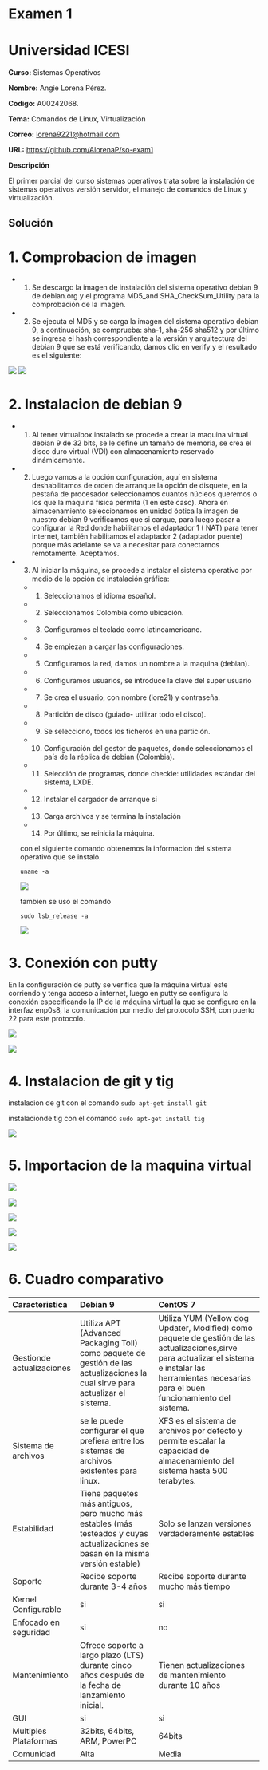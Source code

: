 
# **Examen 1** 

# **Universidad ICESI**

**Curso:** Sistemas Operativos

**Nombre:** Angie Lorena Pérez.

**Codigo:** A00242068.

**Tema:** Comandos de Linux, Virtualización

**Correo:** lorena9221@hotmail.com

**URL:**  https://github.com/AlorenaP/so-exam1

**Descripción**

El primer parcial del curso sistemas operativos trata sobre la instalación de sistemas operativos versión servidor, el manejo de comandos de Linux y virtualización.

## Solución

# 1. Comprobacion de imagen

  - 1.	Se descargo la imagen de instalación del sistema operativo debian 9 de debian.org y el programa MD5_and SHA_CheckSum_Utility para la comprobación de la imagen. 
  
  - 2.	Se ejecuta el MD5 y se carga la imagen del sistema operativo debian 9, a continuación, se comprueba: sha-1, sha-256 sha512 y por último se ingresa el hash correspondiente a la versión y arquitectura del debian 9 que se está verificando, damos clic en verify y el resultado es el siguiente: 
  
  ![](imagenes/2018-03-29%20(1).png)
  ![](imagenes/2018-03-29.png)


# 2.  Instalacion de debian 9

- 1.	Al tener virtualbox instalado se procede a crear la maquina virtual debian 9 de 32 bits, se le define un tamaño de memoria, se crea el disco duro virtual (VDI) con almacenamiento reservado dinámicamente.

- 2.	Luego vamos a la opción configuración, aquí en sistema deshabilitamos de orden de arranque la opción de disquete, en la pestaña de procesador seleccionamos cuantos núcleos queremos o los que la maquina física permita (1 en este caso). Ahora en almacenamiento seleccionamos en unidad óptica la imagen de nuestro debian 9 verificamos que si cargue, para luego pasar a configurar la Red donde habilitamos el adaptador 1 ( NAT) para tener internet, también habilitamos el adaptador 2 (adaptador puente) porque más adelante se va a necesitar para conectarnos remotamente. Aceptamos.
- 3.	Al iniciar la máquina, se procede a instalar el sistema operativo por medio de la opción de instalación gráfica: 
  - 1.	Seleccionamos el idioma español.
  - 2.	Seleccionamos Colombia como ubicación.
  - 3.	Configuramos el teclado como latinoamericano.
  - 4.	Se empiezan a cargar las configuraciones.
  - 5.	Configuramos la red, damos un nombre a la maquina (debian).
  - 6.	Configuramos usuarios, se introduce la clave del super usuario
  - 7.	Se crea el usuario, con nombre (lore21) y contraseña.
  - 8.	Partición de disco (guiado- utilizar todo el disco).
  - 9.	Se selecciono, todos los ficheros en una partición.
  - 10.	Configuración del gestor de paquetes, donde seleccionamos el país de la réplica de debian (Colombia).
  - 11.	Selección de programas, donde checkie: utilidades estándar del sistema, LXDE.
  - 12.	Instalar el cargador de arranque <GRUP> si
  - 13.	Carga archivos y se termina la instalación
  - 14.	Por último, se reinicia la máquina.
  
  con el siguiente comando obtenemos la informacion del sistema operativo que se instalo.
  
  `uname -a`
  
  ![](imagenes/2018-03-30.png)
  
   tambien se uso el comando
   
   `sudo lsb_release -a`
   
   ![](imagenes/2018-03-30%20(2).png)
   
  
# 3.	Conexión con putty
  En la configuración de putty se verifica que la máquina virtual este corriendo y tenga acceso a internet, luego en putty se configura la conexión especificando la IP de la máquina virtual la que se configuro en la interfaz enp0s8, la comunicación por medio del protocolo SSH, con puerto 22 para este protocolo.
  
  ![](imagenes/2018-03-31.png)
  
  ![](imagenes/2018-04-02.png)
  
 # 4.  Instalacion de git y tig 
  
   instalacion de git con el comando `sudo apt-get install git`
   
   instalacionde tig con el comando `sudo apt-get install tig`
 
  ![](imagenes/2018-03-31%20(5).png)
 
 
 # 5.  Importacion de la maquina virtual
 
  
  ![](imagenes/Captura%20de%20pantalla%20de%202018-04-04%2009-51-45.png)
  
  ![](imagenes/Captura%20de%20pantalla%20de%202018-04-04%2009-52-14.png)
  
  ![](imagenes/Captura%20de%20pantalla%20de%202018-04-04%2009-53-05.png)
  
  ![](imagenes/Captura%20de%20pantalla%20de%202018-04-04%2009-59-38.png)
  
  ![](imagenes/Captura%20de%20pantalla%20de%202018-04-04%2009-36-50.png)
  
  
  # 6. Cuadro comparativo
  
  
  | **Caracteristica** | **Debian 9** | **CentOS 7** |
  | :----------------- | :------------ | :------------|
  | Gestionde actualizaciones | Utiliza  APT (Advanced Packaging Toll) como paquete de gestión de las actualizaciones la cual sirve para actualizar el sistema. | Utiliza YUM (Yellow dog Updater, Modified) como paquete de gestión de las actualizaciones,sirve para actualizar el sistema e instalar las herramientas necesarias para el buen funcionamiento del sistema. |
  | Sistema de archivos | se le puede configurar el que prefiera entre los sistemas de archivos existentes para linux. | XFS es el sistema de archivos por defecto y permite escalar la capacidad de almacenamiento del sistema hasta 500 terabytes. |
  | Estabilidad | Tiene paquetes más antiguos, pero mucho más estables (más testeados y cuyas actualizaciones se basan en la misma versión estable) | Solo se lanzan versiones verdaderamente estables |
  | Soporte | Recibe soporte durante 3-4 años | Recibe soporte durante mucho más tiempo |
  | Kernel Configurable | si | si |
  |Enfocado en seguridad | si | no |
  | Mantenimiento | Ofrece soporte a largo plazo (LTS) durante cinco años después de la fecha de lanzamiento inicial. | Tienen actualizaciones de mantenimiento durante 10 años |
  | GUI | si | si |
  | Multiples Plataformas | 32bits, 64bits, ARM, PowerPC | 64bits |
  | Comunidad| Alta | Media |

